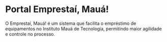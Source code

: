 # Portal Emprestaí, Mauá!
 O Emprestaí, Mauá! é um sistema que facilita o empréstimo de equipamentos no Instituto Mauá de Tecnologia, permitindo maior agilidade e controle no processo.
